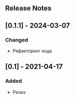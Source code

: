 ## Release Notes

## [0.1.1] - 2024-03-07

### Changed
- Рефакторинг кода

## [0.1] - 2021-04-17

### Added
- Релиз
